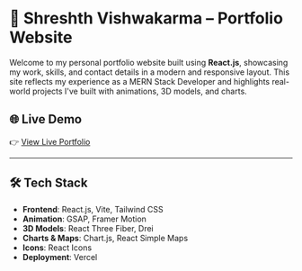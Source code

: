 # 💼 Shreshth Vishwakarma – Portfolio Website

Welcome to my personal portfolio website built using **React.js**, showcasing my work, skills, and contact details in a modern and responsive layout. This site reflects my experience as a MERN Stack Developer and highlights real-world projects I've built with animations, 3D models, and charts.

## 🌐 Live Demo

👉 [View Live Portfolio](https://portfolio-shreshth.vercel.app/)

---

## 🛠️ Tech Stack

- **Frontend**: React.js, Vite, Tailwind CSS
- **Animation**: GSAP, Framer Motion
- **3D Models**: React Three Fiber, Drei
- **Charts & Maps**: Chart.js, React Simple Maps
- **Icons**: React Icons
- **Deployment**: Vercel
